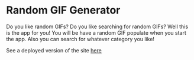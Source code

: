 # Random GIF Generator

Do you like random GIFs? Do you like searching for random GIFs? Well this is the app for you! You will be have a random GIF populate when you start the app. Also you can search for whatever category you like!

See a deployed version of the site [here](https://random-gif-generator-rust.vercel.app/)
